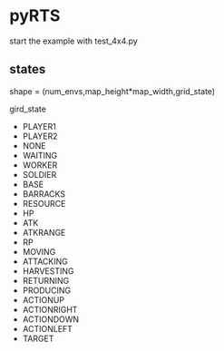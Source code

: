 # pyRTS
start the example with test_4x4.py
## states
shape = (num_envs,map_height*map_width,grid_state)

gird_state
  * PLAYER1
  * PLAYER2
  * NONE
  * WAITING
  * WORKER
  * SOLDIER
  * BASE
  * BARRACKS
  * RESOURCE
  * HP
  * ATK
  * ATKRANGE
  * RP
  * MOVING
  * ATTACKING
  * HARVESTING
  * RETURNING
  * PRODUCING
  * ACTIONUP
  * ACTIONRIGHT
  * ACTIONDOWN
  * ACTIONLEFT
  * TARGET
